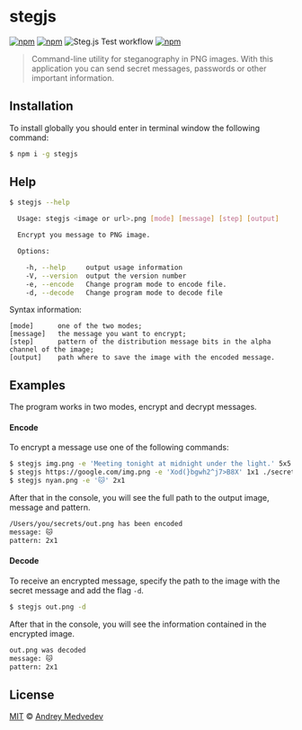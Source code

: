 
# stegjs

[![npm](https://img.shields.io/npm/v/stegjs.svg?maxAge=1)](https://www.npmjs.com/package/stegjs) [![npm](https://img.shields.io/npm/dt/stegjs.svg?maxAge=1)](https://www.npmjs.com/package/stegjs) ![Steg.js Test workflow](https://github.com/andmev/stegjs/actions/workflows/test.yml/badge.svg)
[![npm](https://img.shields.io/npm/l/stegjs.svg?maxAge=1)](https://www.npmjs.com/package/stegjs)

> Command-line utility for steganography in PNG images. With this application you can send secret messages, passwords or other important information.

## Installation

To install globally you should enter in terminal window the following command:

```sh
$ npm i -g stegjs
```


## Help

```sh
$ stegjs --help

  Usage: stegjs <image or url>.png [mode] [message] [step] [output]

  Encrypt you message to PNG image.

  Options:

    -h, --help     output usage information
    -V, --version  output the version number
    -e, --encode   Change program mode to encode file.
    -d, --decode   Change program mode to decode file
```

Syntax information:

```
[mode]		one of the two modes;
[message]	the message you want to encrypt;
[step]		pattern of the distribution message bits in the alpha channel of the image;
[output]	path where to save the image with the encoded message.
```


## Examples

The program works in two modes, encrypt and decrypt messages.

#### Encode

To encrypt a message use one of the following commands:

```sh
$ stegjs img.png -e 'Meeting tonight at midnight under the light.' 5x5
$ stegjs https://google.com/img.png -e 'Xod(}bgwh2^j7>B8X' 1x1 ./secrets/go.png
$ stegjs nyan.png -e '🐱' 2x1
```

After that in the console, you will see the full path to the output image, message and pattern.

```sh
/Users/you/secrets/out.png has been encoded
message: 🐱
pattern: 2x1
```


#### Decode

To receive an encrypted message, specify the path to the image with the secret message and add the flag `-d`.


```sh
$ stegjs out.png -d
```

After that in the console, you will see the information contained in the encrypted image.

```sh
out.png was decoded
message: 🐱
pattern: 2x1
```


## License

[MIT][license] © [Andrey Medvedev][website]

[license]: http://showalicense.com/?fullname=Andrey%20Medvedev%20%3Ca.medvedev@me.com%3E&year=2016#license-mit
[website]: https://github.com/andmev
